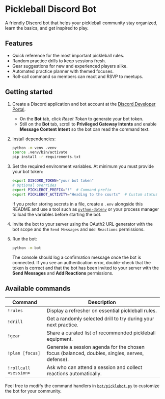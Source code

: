 # Pickleball Discord Bot

A friendly Discord bot that helps your pickleball community stay organized, learn the
basics, and get inspired to play.

## Features

- Quick reference for the most important pickleball rules.
- Random practice drills to keep sessions fresh.
- Gear suggestions for new and experienced players alike.
- Automated practice planner with themed focuses.
- Roll-call command so members can react and RSVP to meetups.

## Getting started

1. Create a Discord application and bot account at the
   [Discord Developer Portal](https://discord.com/developers/applications).
   - On the **Bot** tab, click *Reset Token* to generate your bot token.
   - Still on the **Bot** tab, scroll to **Privileged Gateway Intents** and
     enable **Message Content Intent** so the bot can read the command text.
2. Install dependencies:

   ```bash
   python -m venv .venv
   source .venv/bin/activate
   pip install -r requirements.txt
   ```

3. Set the required environment variables. At minimum you must provide your bot token:

   ```bash
   export DISCORD_TOKEN="your bot token"
   # Optional overrides
   export PICKLEBOT_PREFIX="!"  # Command prefix
   export PICKLEBOT_ACTIVITY="Heading to the courts"  # Custom status text
   ```

   If you prefer storing secrets in a file, create a `.env` alongside this
   README and use a tool such as
   [`python-dotenv`](https://pypi.org/project/python-dotenv/) or your process
   manager to load the variables before starting the bot.

4. Invite the bot to your server using the OAuth2 URL generator with the bot scope and
   the ``Send Messages`` and ``Add Reactions`` permissions.
5. Run the bot:

   ```bash
   python -m bot
   ```

   The console should log a confirmation message once the bot is connected. If
   you see an authentication error, double-check that the token is correct and
   that the bot has been invited to your server with the **Send Messages** and
   **Add Reactions** permissions.

## Available commands

| Command | Description |
| ------- | ----------- |
| `!rules` | Display a refresher on essential pickleball rules. |
| `!drill` | Get a randomly selected drill to try during your next practice. |
| `!gear`  | Share a curated list of recommended pickleball equipment. |
| `!plan [focus]` | Generate a session agenda for the chosen focus (balanced, doubles, singles, serves, defense). |
| `!rollcall <session>` | Ask who can attend a session and collect reactions automatically. |

Feel free to modify the command handlers in [`bot/picklebot.py`](bot/picklebot.py) to
customize the bot for your community.
